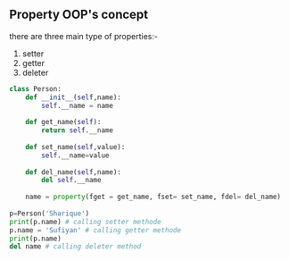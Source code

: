 ## Property OOP's concept

there are three main type of properties:-

1. setter 
2. getter
3. deleter

```python
class Person:
	def __init__(self,name):
		self.__name = name
        
	def get_name(self):
		return self.__name
    
	def set_name(self,value):
		self.__name=value
    
    def del_name(self,name):
        del self.__name
    
    name = property(fget = get_name, fset= set_name, fdel= del_name)
    
p=Person('Sharique')
print(p.name) # calling setter methode
p.name = 'Sufiyan' # calling getter methode
print(p.name)
del name # calling deleter method
       
```

